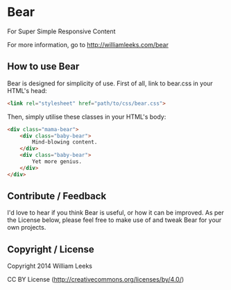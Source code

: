 # Bear

For Super Simple Responsive Content

For more information, go to http://williamleeks.com/bear

## How to use Bear

Bear is designed for simplicity of use. First of all, link to bear.css in your HTML's head:

``` html
<link rel="stylesheet" href="path/to/css/bear.css">
```

Then, simply utilise these classes in your HTML's body:

``` html
<div class="mama-bear">
	<div class="baby-bear">
    	Mind-blowing content.
  	</div>
  	<div class="baby-bear">
    	Yet more genius.
  	</div>
</div>
```

## Contribute / Feedback

I'd love to hear if you think Bear is useful, or how it can be improved. As per the License below, please feel free to make use of and tweak Bear for your own projects.

## Copyright / License
Copyright 2014 William Leeks

CC BY License (http://creativecommons.org/licenses/by/4.0/)
